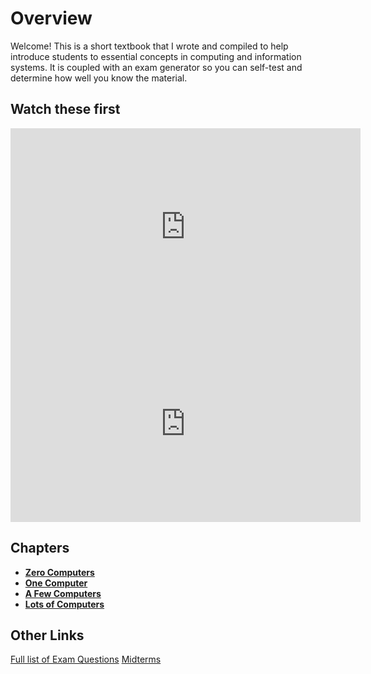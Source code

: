 # Overview

Welcome!  This is a short textbook that I wrote and compiled to help introduce students to essential concepts in computing and information systems.  It is coupled with an exam generator so you can self-test and determine how well you know the material.

## Watch these first 

<iframe width="560" height="315" src="https://www.youtube.com/embed/hDLDBuP4txA?si=wlQZzJSv5I9rTZ_v" title="YouTube video player" frameborder="0" allow="accelerometer; autoplay; clipboard-write; encrypted-media; gyroscope; picture-in-picture; web-share" referrerpolicy="strict-origin-when-cross-origin" allowfullscreen></iframe>

<iframe width="560" height="315" src="https://www.youtube.com/embed/8qBpefbseNM?si=2flev3MyApkn4Vte" title="YouTube video player" frameborder="0" allow="accelerometer; autoplay; clipboard-write; encrypted-media; gyroscope; picture-in-picture; web-share" referrerpolicy="strict-origin-when-cross-origin" allowfullscreen></iframe>

<!--

* Memory: https://freedium.cfd/https:/evakeiffenheim.medium.com/the-smartest-people-i-know-are-obsessed-with-a-skill-many-were-told-is-useless-b9416c6fb856
* course overview
* final exam
* testing, making it stick, forgetting, testing to failure, etc.


Meta:
* Students create videos that go into the app?
* Feed in OC course information
* Homework
  - Diagrams from memory
  - Diagrams + very short practice exam 
  - Mid term 
  - Videos, commit to github
  - Vibe coding, content creation, etc...
  - Diagrams + very short practice exam 
  - Final 

-->

## Chapters

- [**Zero Computers**](/cis-110/#/textbook/content/overviews/00-zero-computers)
- [**One Computer**](/cis-110/#/textbook/content/overviews/01-one-computer)
- [**A Few Computers**](/cis-110/#/textbook/content/overviews/02-a-few-computers)
- [**Lots of Computers**](/cis-110/#/textbook/content/overviews/03-a-lot-of-computers)

## Other Links

[Full list of Exam Questions](/textbook/big-picture)
[Midterms](/textbook/midterms)